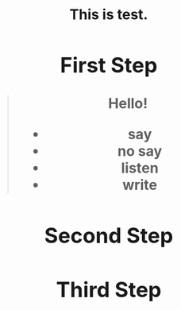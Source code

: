 <h1 align = "center"> This is test.<h1\>

## First Step

> Hello!
>
> * say
> * no say
> * listen
> * write

## Second Step

## Third Step